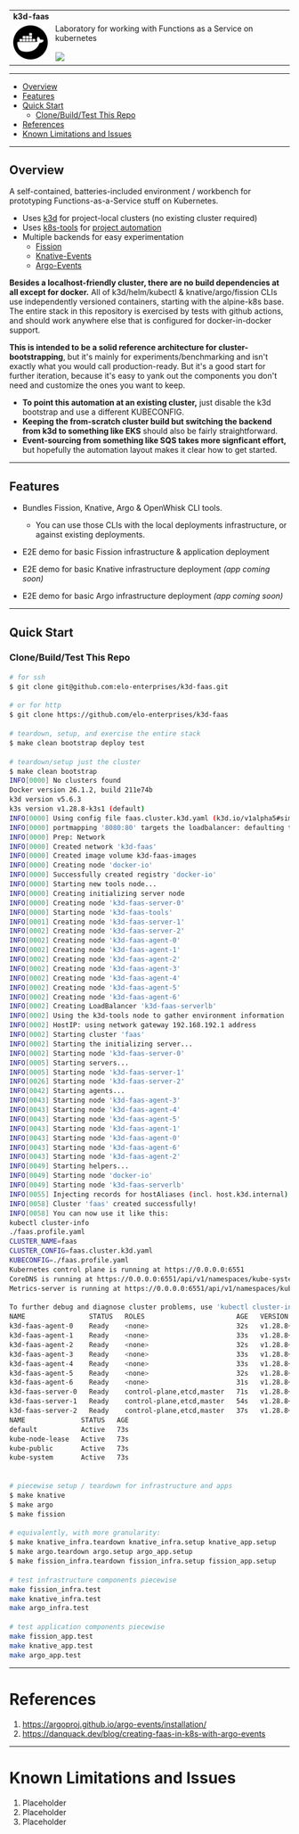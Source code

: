 
<table style="width:100%">
  <tr>
    <td colspan=2><strong>
    k3d-faas
      </strong>&nbsp;&nbsp;&nbsp;&nbsp;
    </td>
  </tr>
  <tr>
    <td width=15%><img src=img/icon.png style="width:150px"></td>
    <td>
      Laboratory for working with Functions as a Service on kubernetes
      <br/><br/>
      <a href="https://github.com/elo-enterprises/k3d-faas/actions/workflows/docker-test.yml"><img src="https://github.com/elo-enterprises/k3d-faas/actions/workflows/docker-test.yml/badge.svg"></a>
    </td>
  </tr>
</table>

-------------------------------------------------------------

<div class="toc">
<ul>
<li><a href="#overview">Overview</a></li>
<li><a href="#features">Features</a></li>
<li><a href="#quick-start">Quick Start</a><ul>
<li><a href="#clonebuildtest-this-repo">Clone/Build/Test This Repo</a></li>
</ul>
</li>
<li><a href="#references">References</a></li>
<li><a href="#known-limitations-and-issues">Known Limitations and Issues</a></li>
</ul>
</div>


-------------------------------------------------------------

## Overview

A self-contained, batteries-included environment / workbench for prototyping Functions-as-a-Service stuff on Kubernetes.  

* Uses [k3d](http://k3d.io) for project-local clusters (no existing cluster required)
* Uses [k8s-tools](https://github.com/elo-enterprises/k8s-tools) for [project automation](Makefile)
* Multiple backends for easy experimentation
    * [Fission](https://fission.io/docs)
    * [Knative-Events](https://knative.dev/docs)
    * [Argo-Events](#)

**Besides a localhost-friendly cluster, there are no build dependencies at all except for docker.**  All of k3d/helm/kubectl & knative/argo/fission CLIs use independently versioned containers, starting with the alpine-k8s base.  The entire stack in this repository is exercised by tests with github actions, and should work anywhere else that is configured for docker-in-docker support.

**This is intended to be a solid reference architecture for cluster-bootstrapping**, but it's mainly for experiments/benchmarking and isn't exactly what you would call production-ready.  But it's a good start for further iteration, because it's easy to yank out the components you don't need and customize the ones you want to keep.  

* **To point this automation at an existing cluster,** just disable the k3d bootstrap and use a different KUBECONFIG.
* **Keeping the from-scratch cluster build but switching the backend from k3d to something like EKS** should also be fairly straightforward.  
* **Event-sourcing from something like SQS takes more signficant effort,** but hopefully the automation layout makes it clear how to get started.

-------------------------------------------------------------

## Features

* Bundles Fission, Knative, Argo & OpenWhisk CLI tools.  
    * You can use those CLIs with the local deployments infrastructure, or against existing deployments.
* E2E demo for basic Fission infrastructure & application deployment
* E2E demo for basic Knative infrastructure deployment *(app coming soon)*

* E2E demo for basic Argo infrastructure deployment *(app coming soon)*

-------------------------------------------------------------

## Quick Start

### Clone/Build/Test This Repo

```bash
# for ssh
$ git clone git@github.com:elo-enterprises/k3d-faas.git

# or for http
$ git clone https://github.com/elo-enterprises/k3d-faas

# teardown, setup, and exercise the entire stack
$ make clean bootstrap deploy test

# teardown/setup just the cluster
$ make clean bootstrap
INFO[0000] No clusters found                            
Docker version 26.1.2, build 211e74b
k3d version v5.6.3
k3s version v1.28.8-k3s1 (default)
INFO[0000] Using config file faas.cluster.k3d.yaml (k3d.io/v1alpha5#simple) 
INFO[0000] portmapping '8080:80' targets the loadbalancer: defaulting to [servers:*:proxy agents:*:proxy] 
INFO[0000] Prep: Network                                
INFO[0000] Created network 'k3d-faas'                   
INFO[0000] Created image volume k3d-faas-images         
INFO[0000] Creating node 'docker-io'                    
INFO[0000] Successfully created registry 'docker-io'    
INFO[0000] Starting new tools node...                   
INFO[0000] Creating initializing server node            
INFO[0000] Creating node 'k3d-faas-server-0'            
INFO[0000] Starting node 'k3d-faas-tools'               
INFO[0001] Creating node 'k3d-faas-server-1'            
INFO[0002] Creating node 'k3d-faas-server-2'            
INFO[0002] Creating node 'k3d-faas-agent-0'             
INFO[0002] Creating node 'k3d-faas-agent-1'             
INFO[0002] Creating node 'k3d-faas-agent-2'             
INFO[0002] Creating node 'k3d-faas-agent-3'             
INFO[0002] Creating node 'k3d-faas-agent-4'             
INFO[0002] Creating node 'k3d-faas-agent-5'             
INFO[0002] Creating node 'k3d-faas-agent-6'             
INFO[0002] Creating LoadBalancer 'k3d-faas-serverlb'    
INFO[0002] Using the k3d-tools node to gather environment information 
INFO[0002] HostIP: using network gateway 192.168.192.1 address 
INFO[0002] Starting cluster 'faas'                      
INFO[0002] Starting the initializing server...          
INFO[0002] Starting node 'k3d-faas-server-0'            
INFO[0005] Starting servers...                          
INFO[0005] Starting node 'k3d-faas-server-1'            
INFO[0026] Starting node 'k3d-faas-server-2'            
INFO[0042] Starting agents...                           
INFO[0043] Starting node 'k3d-faas-agent-3'             
INFO[0043] Starting node 'k3d-faas-agent-4'             
INFO[0043] Starting node 'k3d-faas-agent-5'             
INFO[0043] Starting node 'k3d-faas-agent-1'             
INFO[0043] Starting node 'k3d-faas-agent-0'             
INFO[0043] Starting node 'k3d-faas-agent-6'             
INFO[0043] Starting node 'k3d-faas-agent-2'             
INFO[0049] Starting helpers...                          
INFO[0049] Starting node 'docker-io'                    
INFO[0049] Starting node 'k3d-faas-serverlb'            
INFO[0055] Injecting records for hostAliases (incl. host.k3d.internal) and for 12 network members into CoreDNS configmap... 
INFO[0058] Cluster 'faas' created successfully!         
INFO[0058] You can now use it like this:                
kubectl cluster-info
./faas.profile.yaml
CLUSTER_NAME=faas
CLUSTER_CONFIG=faas.cluster.k3d.yaml
KUBECONFIG=./faas.profile.yaml
Kubernetes control plane is running at https://0.0.0.0:6551
CoreDNS is running at https://0.0.0.0:6551/api/v1/namespaces/kube-system/services/kube-dns:dns/proxy
Metrics-server is running at https://0.0.0.0:6551/api/v1/namespaces/kube-system/services/https:metrics-server:https/proxy

To further debug and diagnose cluster problems, use 'kubectl cluster-info dump'.
NAME                STATUS   ROLES                       AGE   VERSION
k3d-faas-agent-0    Ready    <none>                      32s   v1.28.8+k3s1
k3d-faas-agent-1    Ready    <none>                      33s   v1.28.8+k3s1
k3d-faas-agent-2    Ready    <none>                      32s   v1.28.8+k3s1
k3d-faas-agent-3    Ready    <none>                      33s   v1.28.8+k3s1
k3d-faas-agent-4    Ready    <none>                      33s   v1.28.8+k3s1
k3d-faas-agent-5    Ready    <none>                      32s   v1.28.8+k3s1
k3d-faas-agent-6    Ready    <none>                      31s   v1.28.8+k3s1
k3d-faas-server-0   Ready    control-plane,etcd,master   71s   v1.28.8+k3s1
k3d-faas-server-1   Ready    control-plane,etcd,master   54s   v1.28.8+k3s1
k3d-faas-server-2   Ready    control-plane,etcd,master   37s   v1.28.8+k3s1
NAME              STATUS   AGE
default           Active   73s
kube-node-lease   Active   73s
kube-public       Active   73s
kube-system       Active   73s


# piecewise setup / teardown for infrastructure and apps
$ make knative
$ make argo
$ make fission

# equivalently, with more granularity:
$ make knative_infra.teardown knative_infra.setup knative_app.setup
$ make argo.teardown argo.setup argo_app.setup
$ make fission_infra.teardown fission_infra.setup fission_app.setup

# test infrastructure components piecewise
make fission_infra.test
make knative_infra.test
make argo_infra.test

# test application components piecewise
make fission_app.test
make knative_app.test
make argo_app.test
```

-------------------------------------------------------------

# References

1. https://argoproj.github.io/argo-events/installation/
1. <https://danquack.dev/blog/creating-faas-in-k8s-with-argo-events>

-------------------------------------------------------------

# Known Limitations and Issues

1. Placeholder
1. Placeholder
1. Placeholder

